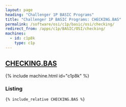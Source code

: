 ```yaml
---
layout: page
heading: "Challenger 1P BASIC Programs"
title: "Challenger 1P BASIC Programs: CHECKING.BAS"
permalink: /software/osi/c1p/basic/osi/checking/
redirect_from: /apps/c1p/BASIC/OSI/checking/
machines:
  - id: c1p8k
    type: c1p
---
```


## [CHECKING.BAS](#listing)

{% include machine.html id="c1p8k" %}

### Listing

```bas
{% include_relative CHECKING.BAS %}
```
